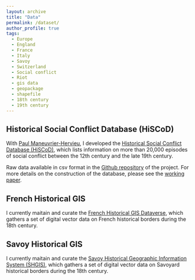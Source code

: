 ```yaml
---
layout: archive
title: "Data"
permalink: /dataset/
author_profile: true
tags:
  - Europe
  - England
  - France
  - Italy
  - Savoy
  - Switzerland
  - Social conflict
  - Riot
  - gis data
  - geopackage
  - shapefile
  - 18th century
  - 19th century
---
```


## Historical Social Conflict Database (HiSCoD)

With [Paul Maneuvrier-Hervieu](https://paulmaneuvrierhervieu.github.io/), I developed the [Historical Social Conflict Database (HiSCoD)](https://www.unicaen.fr/hiscod), which lists information on more than 20,000 episodes of social conflict between the 12th century and the late 19th century.

Raw data available in csv format in the [Github repository](https://github.com/hiscod/hiscod) of the project. For more details on the construction of the database, please see the [working paper](https://doi.org/10.5167/uzh-207639).


## French Historical GIS

I currently maitain and curate the [French Historical GIS Dataverse](https://dataverse.harvard.edu/dataverse/french-historical-gis), which gathers a set of digital vector data on French historical borders during the 18th century.


## Savoy Historical GIS

I currently maitain and curate the [Savoy Historical Geographic Information System (SHGIS)](https://doi.org/10.7910/DVN/XHNKD3), which gathers a set of digital vector data on Savoyard historical borders during the 18th century.

